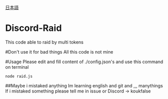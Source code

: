 [日本語](https://github.com/KouKfalse/Discord-Raid/blob/main/jp/README.md)

# Discord-Raid
This code able to raid by multi tokens

#Don't use it for bad things
All this code is not mine

#Usage
Please edit and fill content of ./config.json's
and use this command on terminal
```
node raid.js
```

##Maybe i mistaked anything
Im learning english and git and ,,,
manythings
If i mistaked something please tell me in issue or Discord
-> koukfalse



